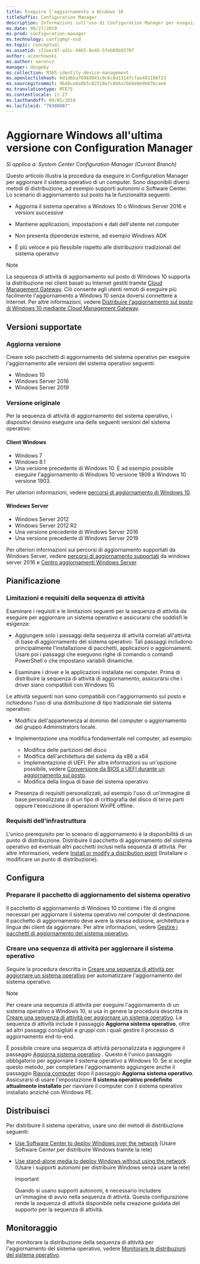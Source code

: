 ```yaml
---
title: Eseguire l'aggiornamento a Windows 10
titleSuffix: Configuration Manager
description: Informazioni sull'uso di Configuration Manager per eseguire l'aggiornamento del sistema operativo da Windows 7 o versione successiva a Windows 10.
ms.date: 08/27/2019
ms.prod: configuration-manager
ms.technology: configmgr-osd
ms.topic: conceptual
ms.assetid: c21eec87-ad1c-4465-8e45-5feb60b92707
author: aczechowski
ms.author: aaroncz
manager: dougeby
ms.collection: M365-identity-device-management
ms.openlocfilehash: 6d1d6ba76983041c0c6c8d13147cfae481186f23
ms.sourcegitcommit: 9648ce8a8b5c82518e7c8b6a7668e0e9b076cae6
ms.translationtype: MTE75
ms.contentlocale: it-IT
ms.lasthandoff: 09/05/2019
ms.locfileid: "70380087"
---
```

# <a name="upgrade-windows-to-the-latest-version-with-configuration-manager"></a>Aggiornare Windows all'ultima versione con Configuration Manager

*Si applica a: System Center Configuration Manager (Current Branch)*

Questo articolo illustra la procedura da eseguire in Configuration Manager per aggiornare il sistema operativo di un computer. Sono disponibili diversi metodi di distribuzione, ad esempio supporti autonomi o Software Center. Lo scenario di aggiornamento sul posto ha le funzionalità seguenti:  

- Aggiorna il sistema operativo a Windows 10 o Windows Server 2016 e versioni successive

- Mantiene applicazioni, impostazioni e dati dell'utente nel computer

- Non presenta dipendenze esterne, ad esempio Windows ADK

- È più veloce e più flessibile rispetto alle distribuzioni tradizionali del sistema operativo

> [!Note]  
> La sequenza di attività di aggiornamento sul posto di Windows 10 supporta la distribuzione nei client basati su Internet gestiti tramite [Cloud Management Gateway](/sccm/core/clients/manage/plan-cloud-management-gateway). Ciò consente agli utenti remoti di eseguire più facilmente l'aggiornamento a Windows 10 senza doversi connettere a Internet. Per altre informazioni, vedere [Distribuire l'aggiornamento sul posto di Windows 10 mediante Cloud Management Gateway](/sccm/osd/deploy-use/deploy-a-task-sequence#deploy-windows-10-in-place-upgrade-via-cmg). <!-- 1357149 -->


## <a name="supported-versions"></a>Versioni supportate

### <a name="upgrade-version"></a>Aggiorna versione

Creare solo pacchetti di aggiornamento del sistema operativo per eseguire l'aggiornamento alle versioni del sistema operativo seguenti:

- Windows 10
- Windows Server 2016
- Windows Server 2019

### <a name="original-version"></a>Versione originale

Per la sequenza di attività di aggiornamento del sistema operativo, i dispositivi devono eseguire una delle seguenti versioni del sistema operativo:

#### <a name="windows-client"></a>Client Windows

- Windows 7
- Windows 8.1
- Una versione precedente di Windows 10. È ad esempio possibile eseguire l'aggiornamento di Windows 10 versione 1809 a Windows 10 versione 1903.  

Per ulteriori informazioni, vedere [percorsi di aggiornamento di Windows 10](https://docs.microsoft.com/windows/deployment/upgrade/windows-10-upgrade-paths).

#### <a name="windows-server"></a>Windows Server

- Windows Server 2012
- Windows Server 2012 R2
- Una versione precedente di Windows Server 2016
- Una versione precedente di Windows Server 2019

Per ulteriori informazioni sui percorsi di aggiornamento supportati da Windows Server, vedere [percorsi di aggiornamento supportati](https://docs.microsoft.com/windows-server/get-started/supported-upgrade-paths#upgrading-previous-retail-versions-of-windows-server-to-windows-server-2016) da windows server 2016 e [Centro aggiornamenti Windows Server](https://aka.ms/upgradecenter).


## <a name="BKMK_Plan"></a> Pianificazione  

### <a name="task-sequence-requirements-and-limitations"></a>Limitazioni e requisiti della sequenza di attività

Esaminare i requisiti e le limitazioni seguenti per la sequenza di attività da eseguire per aggiornare un sistema operativo e assicurarsi che soddisfi le esigenze:  

- Aggiungere solo i passaggi della sequenza di attività correlati all'attività di base di aggiornamento del sistema operativo. Tali passaggi includono principalmente l'installazione di pacchetti, applicazioni o aggiornamenti. Usare poi i passaggi che eseguono righe di comando o comandi PowerShell o che impostano variabili dinamiche.  

- Esaminare i driver e le applicazioni installate nei computer. Prima di distribuire la sequenza di attività di aggiornamento, assicurarsi che i driver siano compatibili con Windows 10.  

Le attività seguenti non sono compatibili con l'aggiornamento sul posto e richiedono l'uso di una distribuzione di tipo tradizionale del sistema operativo:  

- Modifica dell'appartenenza al dominio del computer o aggiornamento del gruppo Administrators locale.  

- Implementazione una modifica fondamentale nel computer, ad esempio:

  - Modifica delle partizioni del disco
  - Modifica dell'architettura del sistema da x86 a x64
  - Implementazione di UEFI. Per altre informazioni su un'opzione possibile, vedere [Conversione da BIOS a UEFI durante un aggiornamento sul posto](/sccm/osd/deploy-use/task-sequence-steps-to-manage-bios-to-uefi-conversion#convert-from-bios-to-uefi-during-an-in-place-upgrade).
  - Modifica della lingua di base del sistema operativo  

- Presenza di requisiti personalizzati, ad esempio l'uso di un'immagine di base personalizzata o di un tipo di crittografia del disco di terze parti oppure l'esecuzione di operazioni WinPE offline.  

### <a name="infrastructure-requirements"></a>Requisiti dell'infrastruttura  

L'unico prerequisito per lo scenario di aggiornamento è la disponibilità di un punto di distribuzione. Distribuire il pacchetto di aggiornamento del sistema operativo ed eventuali altri pacchetti inclusi nella sequenza di attività. Per altre informazioni, vedere [Install or modify a distribution point](/sccm/core/servers/deploy/configure/install-and-configure-distribution-points) (Installare o modificare un punto di distribuzione).


## <a name="BKMK_Configure"></a> Configura  

### <a name="prepare-the-os-upgrade-package"></a>Preparare il pacchetto di aggiornamento del sistema operativo  

Il pacchetto di aggiornamento di Windows 10 contiene i file di origine necessari per aggiornare il sistema operativo nel computer di destinazione. Il pacchetto di aggiornamento deve avere la stessa edizione, architettura e lingua dei client da aggiornare. Per altre informazioni, vedere [Gestire i pacchetti di aggiornamento del sistema operativo](/sccm/osd/get-started/manage-operating-system-upgrade-packages).  

### <a name="create-a-task-sequence-to-upgrade-the-os"></a>Creare una sequenza di attività per aggiornare il sistema operativo  

Seguire la procedura descritta in [Creare una sequenza di attività per aggiornare un sistema operativo](/sccm/osd/deploy-use/create-a-task-sequence-to-upgrade-an-operating-system) per automatizzare l'aggiornamento del sistema operativo.  

> [!NOTE]  
> Per creare una sequenza di attività per eseguire l'aggiornamento di un sistema operativo a Windows 10, si usa in genere la procedura descritta in [Creare una sequenza di attività per aggiornare un sistema operativo](/sccm/osd/deploy-use/create-a-task-sequence-to-upgrade-an-operating-system). La sequenza di attività include il passaggio **Aggiorna sistema operativo**, oltre ad altri passaggi consigliati e gruppi con i quali gestire il processo di aggiornamento end-to-end.
>
> È possibile creare una sequenza di attività personalizzata e aggiungere il passaggio [Aggiorna sistema operativo](/sccm/osd/understand/task-sequence-steps#BKMK_UpgradeOS) . Questo è l'unico passaggio obbligatorio per aggiornare il sistema operativo a Windows 10. Se si sceglie questo metodo, per completare l'aggiornamento aggiungere anche il passaggio [Riavvia computer](/sccm/osd/understand/task-sequence-steps#BKMK_RestartComputer) dopo il passaggio **Aggiorna sistema operativo**. Assicurarsi di usare l'impostazione **Il sistema operativo predefinito attualmente installato** per riavviare il computer con il sistema operativo installato anziché con Windows PE.  


## <a name="BKMK_Deploy"></a> Distribuisci  

Per distribuire il sistema operativo, usare uno dei metodi di distribuzione seguenti:  

- [Use Software Center to deploy Windows over the network](/sccm/osd/deploy-use/use-software-center-to-deploy-windows-over-the-network) (Usare Software Center per distribuire Windows tramite la rete)  

- [Use stand-alone media to deploy Windows without using the network](/sccm/osd/deploy-use/use-stand-alone-media-to-deploy-windows-without-using-the-network) (Usare i supporti autonomi per distribuire Windows senza usare la rete)  

  > [!IMPORTANT]  
  > Quando si usano supporti autonomi, è necessario includere un'immagine di avvio nella sequenza di attività. Questa configurazione rende la sequenza di attività disponibile nella creazione guidata del supporto per la sequenza di attività.


## <a name="monitor"></a>Monitoraggio  

Per monitorare la distribuzione della sequenza di attività per l'aggiornamento del sistema operativo, vedere [Monitorare le distribuzioni del sistema operativo](/sccm/osd/deploy-use/monitor-operating-system-deployments).  
